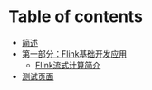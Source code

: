 # Table of contents

* [简述](README.md)
* [第一部分：Flink基础开发应用](di-yi-bu-fen-flink-ji-chu-kai-fa-ying-yong/README.md)
  * [Flink流式计算简介](di-yi-bu-fen-flink-ji-chu-kai-fa-ying-yong/flink-liu-shi-ji-suan-jian-jie.md)
* [测试页面](ce-shi-ye-mian.md)
